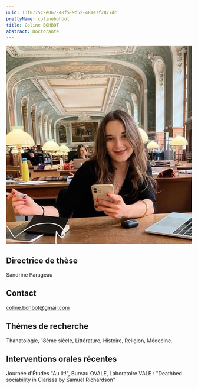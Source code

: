```yaml
---
uuid: 13f8775c-e067-48f5-9d52-481e7f2877dc
prettyName: colinebohbot
title: Coline BOHBOT
abstract: Doctorante
---
```



![small](Bohbot_Coline.jpg)

## Directrice de thèse

Sandrine Parageau 
## Contact

 coline.bohbot@gmail.com

## Thèmes de recherche

 Thanatologie, 18ème siècle, Littérature, Histoire, Religion, Médecine.

## Interventions orales récentes

 Journée d'Études "Au lit!", Bureau OVALE, Laboratoire VALE : "Deathbed sociability in Clarissa by Samuel Richardson"

